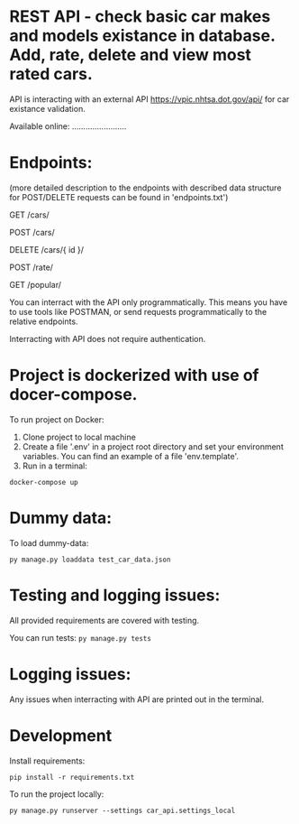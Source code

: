 # REST API - check basic car makes and models existance in database. Add, rate, delete and view most rated cars.
API is interacting with an external API https://vpic.nhtsa.dot.gov/api/ for car existance validation.

Available online: ........................

# Endpoints: 
(more detailed description to the endpoints with described data structure for POST/DELETE requests can be found in 'endpoints.txt')

GET /cars/

POST /cars/

DELETE /cars/{ id }/

POST /rate/

GET /popular/

You can interract with the API only programmatically. This means you have to use tools like POSTMAN, or send requests programmatically to the relative endpoints.

Interracting with API does not require authentication.

# Project is dockerized with use of docer-compose.

To run project on Docker: 

1. Clone project to local machine
2. Create a file '.env' in a project root directory and set your environment variables. 
You can find an example of a file 'env.template'.
3. Run in a terminal:
```
docker-compose up
```

# Dummy data:

To load dummy-data:
```
py manage.py loaddata test_car_data.json
```

# Testing and logging issues:

All provided requirements are covered with testing. 

You can run tests:
```py manage.py tests```

# Logging issues:

Any issues when interracting with API are printed out in the terminal.

# Development
Install requirements:
```
pip install -r requirements.txt
```

To run the project locally:
```
py manage.py runserver --settings car_api.settings_local
```

